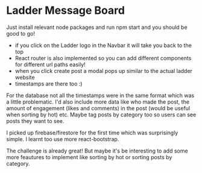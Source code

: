 # Ladder Message Board

Just install relevant node packages and run npm start and you should be good to go!

- if you click on the Ladder logo in the Navbar it will take you back to the top
- React router is also implemented so you can add different components for different url paths easily!
- when you click create post a modal pops up similar to the actual ladder website
- timestamps are there too :)

For the database not all the timestamps were in the same format which was a little problematic. I'd also include more data like who made the post, the amount of engagement (likes and comments) in the post (would be useful when sorting by hot) etc. Maybe tag posts by category too so users can see posts they want to see.

I picked up firebase/firestore for the first time which was surprisingly simple. I learnt too use more react-bootstrap.

The challenge is already great! But maybe it's be interesting to add some more feautures to implement like sorting by hot or sorting posts by category.
